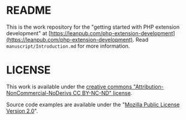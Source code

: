 # README

This is the work repository for the "getting started with PHP extension development"
at [https://leanpub.com/php-extension-development](https://leanpub.com/php-extension-development).
Read ```manuscript/Introduction.md``` for more information. 

# LICENSE

This work is available under the [creative commons "Attribution-NonCommercial-NoDerivs CC BY-NC-ND" license](https://creativecommons.org/licenses/by-nc-nd/4.0/).

Source code examples are available under the "[Mozilla Public License Version 2.0](https://github.com/tvlooy/php-ext-dev-book/blob/master/LICENSE)".

